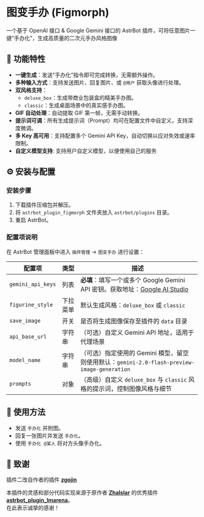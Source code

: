 # 图变手办 (Figmorph)

一个基于 OpenAI 接口 & Google Gemini 接口的 AstrBot 插件，可将任意图片一键“手办化”，生成高质量的二次元手办风格图像

## 🔧 功能特性

- **一键生成**：发送“手办化”指令即可完成转换，无需额外操作。
- **多种输入方式**：支持发送图片、回复图片、或 `@用户` 获取头像进行处理。
- **双风格支持**：
  - `deluxe_box`：生成带商业包装盒的精美手办图。
  - `classic`：生成桌面场景中的真实感手办图。
- **GIF 自动处理**：自动提取 GIF 第一帧，无需手动转换。
- **提示词可调**：所有生成提示词（Prompt）均可在配置文件中自定义，支持深度微调。
- **多 Key 高可用**：支持配置多个 Gemini API Key，自动切换以应对失效或速率限制。
- **自定义模型支持**: 支持用户自定义模型，以便使用自己的服务

## ⚙️ 安装与配置

### 安装步骤

1. 下载插件压缩包并解压。
2. 将 `astrbot_plugin_figmorph` 文件夹放入 `astrbot/plugins` 目录。
3. 重启 AstrBot。

### 配置项说明

在 AstrBot 管理面板中进入 `插件管理` → `图变手办` 进行设置：

| 配置项             | 类型     | 描述                                                                                                                              |
|--------------------|----------|-----------------------------------------------------------------------------------------------------------------------------------|
| `gemini_api_keys`  | 列表     | **必填**：填写一个或多个 Google Gemini API 密钥。获取地址：[Google AI Studio](https://aistudio.google.com/)                      |
| `figurine_style`   | 下拉菜单 | 默认生成风格：`deluxe_box` 或 `classic`                                                                                           |
| `save_image`       | 开关     | 是否将生成图像保存至插件的 `data` 目录                                                                                             |
| `api_base_url`     | 字符串   | （可选）自定义 Gemini API 地址，适用于代理场景                                                                                     |
| `model_name`       | 字符串   | （可选）指定使用的 Gemini 模型，留空则使用默认：`gemini-2.0-flash-preview-image-generation`                                       |
| `prompts`          | 对象     | （高级）自定义 `deluxe_box` 与 `classic` 风格的提示词，控制图像风格与细节                                                         |

## 🚀 使用方法

- 发送 `手办化` 并附图。
- 回复一张图片并发送 `手办化`。
- 使用 `手办化 @某人` 将对方头像手办化。

## 🙏 致谢

插件二改自作者的插件 [**zgojin**](https://github.com/zgojin/astrbot_plugin_figurine_workshop)

本插件的灵感和部分代码实现来源于原作者 [**Zhalslar**](https://github.com/Zhalslar) 的优秀插件 [**astrbot_plugin_lmarena**](https://github.com/Zhalslar/astrbot_plugin_lmarena)。  
在此表示诚挚的感谢！
